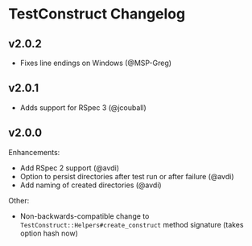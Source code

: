 # TestConstruct Changelog

## v2.0.2

* Fixes line endings on Windows (@MSP-Greg)

## v2.0.1

* Adds support for RSpec 3 (@jcouball)

## v2.0.0

Enhancements:

* Add RSpec 2 support (@avdi)
* Option to persist directories after test run or after failure (@avdi)
* Add naming of created directories (@avdi)

Other:

* Non-backwards-compatible change to `TestConstruct::Helpers#create_construct` method signature (takes option hash now)

